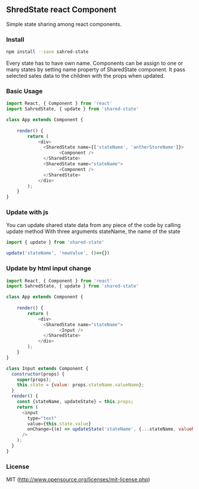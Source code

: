 ## ShredState react Component

Simple state sharing among react components.

### Install

```bash
npm install --save sahred-state
```

Every state has to have own name. 
Components can be assign to one or many states by setting name property of SharedState component.
It pass selected sates data to the children with the props when updated.


### Basic Usage

```javascript
import React, { Component } from 'react'
import SahredState, { update } from 'shared-state'

class App extends Component {
  
    render() {
        return (
            <div>
              <SharedState name={['stateName', 'antherStoreName']}>
                    <Component />
              </SharedState>
              <SharedState name="stateName">
                    <Component />
              </SharedState>
            </div>
        );
    }
}

```

### Update with js

You can update shared state data from any piece of the code by calling update method
With three arguments stateName, the name of the state

```javascript
import { update } from 'shared-state'

update('stateName', 'newValue', ()=>{})

```


### Update by html input change


```javascript
import React, { Component } from 'react'
import SahredState, { update } from 'shared-state'

class App extends Component {
  
    render() {
        return (
            <div>
              <SharedState name="stateName">
                    <Input />
              </SharedState>
            </div>
        );
    }
}

class Input extends Component {
  constructor(props) {
    super(props);
    this.state = {value: props.stateName.valueName};
  }
  render() {
    const {stateName, updateState} = this.props;
    return (
      <input
        type="text"
        value={this.state.value}
        onChange={(e) => updateState('stateName', {...stateName, valueName: e.target.value})}
      />
    );
  }
}
```

### License

MIT (http://www.opensource.org/licenses/mit-license.php)
